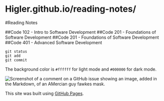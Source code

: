 # Higler.github.io/reading-notes/

#Reading Notes

##Code 102 - Intro to Software Development
##Code 201 - Foundations of Software Development
##Code 201 - Foundations of Software Development
##Code 401 - Advanced Software Development

```
git status
git add
git commit
```

The background color is `#ffffff` for light mode and `#000000` for dark mode.


![Screenshot of a comment on a GitHub issue showing an image, added in the Markdown, of an AMercian guy fawkes mask.](https://avatars.githubusercontent.com/u/35553188?v=4)




This site was built using [GitHub Pages](https://pages.github.com/).

